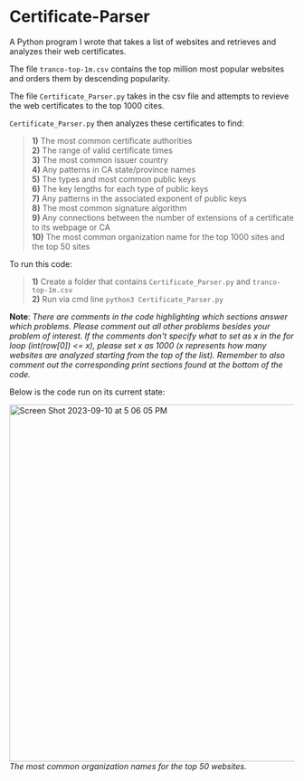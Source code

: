 # Certificate-Parser

A Python program I wrote that takes a list of websites and retrieves and analyzes their web certificates.

The file `tranco-top-1m.csv` contains the top million most popular websites and orders them by descending popularity. 

The file `Certificate_Parser.py` takes in the csv file and attempts to revieve the web certificates to the top 1000 cites. 

`Certificate_Parser.py` then analyzes these certificates to find: <br>
> **1)** The most common certificate authorities <br>
  **2)** The range of valid certificate times <br>
  **3)** The most common issuer country <br> 
  **4)** Any patterns in CA state/province names <br>
  **5)** The types and most common public keys <br>
  **6)** The key lengths for each type of public keys <br>
  **7)** Any patterns in the associated exponent of public keys <br>
  **8)** The most common signature algorithm <br>
  **9)** Any connections between the number of extensions of a certificate to its webpage or CA <br>
  **10)** The most common organization name for the top 1000 sites and the top 50 sites

To run this code: <br>
> **1)** Create a folder that contains `Certificate_Parser.py` and `tranco-top-1m.csv` <br>
  **2)** Run via cmd line `python3 Certificate_Parser.py`
  
**Note**: *There are comments in the code highlighting which sections answer which problems. Please comment out all other problems besides your problem of interest. If the comments don't specify what to set as x in the for loop (int(row[0]) <= x), please set x as 1000 (x represents how many websites are analyzed starting from the top of the list). Remember to also comment out the corresponding print sections found at the bottom of the code.*

Below is the code run on its current state:

<img width="631" alt="Screen Shot 2023-09-10 at 5 06 05 PM" src="https://github.com/andy-x-li/Certificate-Parser/assets/125074849/b7da97fb-a874-4885-8574-74f718fb3a19"> <br> *The most common organization names for the top 50 websites.*

